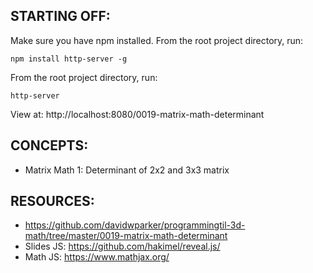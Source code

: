 ## STARTING OFF:

Make sure you have npm installed.
From the root project directory, run:
```
npm install http-server -g
```

From the root project directory, run:
```
http-server
```

View at: http://localhost:8080/0019-matrix-math-determinant

## CONCEPTS:

* Matrix Math 1: Determinant of 2x2 and 3x3 matrix

## RESOURCES:

* https://github.com/davidwparker/programmingtil-3d-math/tree/master/0019-matrix-math-determinant
* Slides JS: https://github.com/hakimel/reveal.js/
* Math JS: https://www.mathjax.org/
